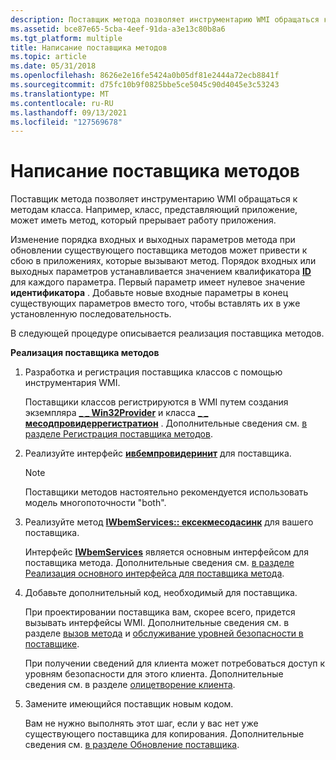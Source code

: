 ```yaml
---
description: Поставщик метода позволяет инструментарию WMI обращаться к методам класса. Например, класс, представляющий приложение, может иметь метод, который прерывает работу приложения.
ms.assetid: bce87e65-5cba-4eef-91da-a3e13c80b8a6
ms.tgt_platform: multiple
title: Написание поставщика методов
ms.topic: article
ms.date: 05/31/2018
ms.openlocfilehash: 8626e2e16fe5424a0b05df81e2444a72ecb8841f
ms.sourcegitcommit: d75fc10b9f0825bbe5ce5045c90d4045e3c53243
ms.translationtype: MT
ms.contentlocale: ru-RU
ms.lasthandoff: 09/13/2021
ms.locfileid: "127569678"
---
```

# <a name="writing-a-method-provider"></a>Написание поставщика методов

Поставщик метода позволяет инструментарию WMI обращаться к методам класса. Например, класс, представляющий приложение, может иметь метод, который прерывает работу приложения.

Изменение порядка входных и выходных параметров метода при обновлении существующего поставщика методов может привести к сбою в приложениях, которые вызывают метод. Порядок входных или выходных параметров устанавливается значением квалификатора [**ID**](standard-wmi-qualifiers.md) для каждого параметра. Первый параметр имеет нулевое значение **идентификатора** . Добавьте новые входные параметры в конец существующих параметров вместо того, чтобы вставлять их в уже установленную последовательность.

В следующей процедуре описывается реализация поставщика методов.

**Реализация поставщика методов**

1.  Разработка и регистрация поставщика классов с помощью инструментария WMI.

    Поставщики классов регистрируются в WMI путем создания экземпляра [**\_ \_ Win32Provider**](--win32provider.md) и класса [**\_ \_ месодпровидеррегистратион**](--methodproviderregistration.md) . Дополнительные сведения см. [в разделе Регистрация поставщика методов](registering-a-method-provider.md).

2.  Реализуйте интерфейс [**ивбемпровидеринит**](/windows/desktop/api/Wbemprov/nn-wbemprov-iwbemproviderinit) для поставщика.

    > [!Note]  
    > Поставщики методов настоятельно рекомендуется использовать модель многопоточности "both".

     

3.  Реализуйте метод [**IWbemServices:: ексекмесодасинк**](/windows/desktop/api/WbemCli/nf-wbemcli-iwbemservices-execmethodasync) для вашего поставщика.

    Интерфейс [**IWbemServices**](/windows/desktop/api/WbemCli/nn-wbemcli-iwbemservices) является основным интерфейсом для поставщика метода. Дополнительные сведения см. [в разделе Реализация основного интерфейса для поставщика метода](implementing-the-primary-interface-for-a-method-provider.md).

4.  Добавьте дополнительный код, необходимый для поставщика.

    При проектировании поставщика вам, скорее всего, придется вызывать интерфейсы WMI. Дополнительные сведения см. в разделе [вызов метода](calling-a-method.md) и [обслуживание уровней безопасности в поставщике](impersonating-a-client.md).

    При получении сведений для клиента может потребоваться доступ к уровням безопасности для этого клиента. Дополнительные сведения см. в разделе [олицетворение клиента](impersonating-a-client.md).

5.  Замените имеющийся поставщик новым кодом.

    Вам не нужно выполнять этот шаг, если у вас нет уже существующего поставщика для копирования. Дополнительные сведения см. [в разделе Обновление поставщика](updating-a-provider.md).

 

 



